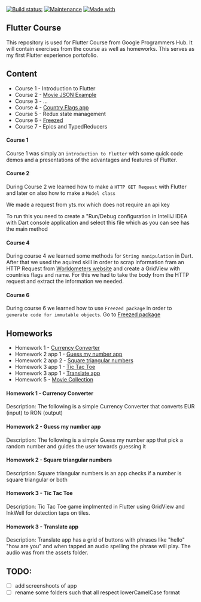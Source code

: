 [![Build status:](https://github.com/CiucurDaniel/FlutterCourse/workflows/UpCode/badge.svg)](https://github.com/CiucurDaniel/FlutterCourse/actions)
[![Maintenance](https://img.shields.io/badge/Maintained%3F-yes-green.svg)](https://github.com/CiucurDaniel/FlutterCourse/graphs/commit-activity)
[![Made with](https://img.shields.io/badge/Made%20with-Flutter-blue)](https://flutter.dev/)

## Flutter Course

This repository is used for Flutter Course from Google Programmers Hub. It will contain exercises from the course as well as homeworks. This serves as my first Flutter experience portofolio.

## Content

   * Course 1 - Introduction to Flutter
   * Course 2 - [Movie JSON Example](https://github.com/CiucurDaniel/FlutterCourse/blob/master/lib/Course2/movieJsonExample.dart)
   * Course 3 - ... 
   * Course 4 - [Country Flags app](https://github.com/CiucurDaniel/FlutterCourse/blob/master/lib/course4/country_flags.dart)
   * Course 5 - Redux state management
   * Course 6 - [Freezed](https://pub.dev/packages/freezed)
   * Course 7 - Epics and TypedReducers
  
  #### Course 1
  
  Course 1 was simply an `introduction to Flutter` with some quick code demos and a presentations of the advantages and features of Flutter.
  
  #### Course 2
  
  During Course 2 we learned how to make a `HTTP GET Request` with Flutter
and later on also how to make a `Model class`

We made a request from yts.mx which does not require an api key

To run this you need to create a "Run/Debug configuration in IntelliJ IDEA
with Dart console application and select this file which as you can see has the main method

  #### Course 4
  
  During course 4 we learned some methods for `String manipulation` in Dart. After that we used the aquired skill in order to scrap information fram an HTTP Request from [Worldometers website](https://www.worldometers.info) and create a GridView with countries flags and name. For this we had to take the body from the HTTP request and extract the information we needed.
  
  #### Course 6
  
  During course 6 we learned how to use `Freezed package` in order to `generate code for immutable objects`. Go to [Freezed package](https://pub.dev/packages/freezed)

## Homeworks
  
   * Homework 1 - [Currency Converter](https://github.com/CiucurDaniel/FlutterCourse/blob/master/lib/Homework_1_CurrencyConverter/currency_converter.dart)
   * Homework 2 app 1 - [Guess my number app](https://github.com/CiucurDaniel/FlutterCourse/blob/master/lib/Homework_2_MoreApps/guess_my_number.dart)
   * Homework 2 app 2 - [Square triangular numbers](https://github.com/CiucurDaniel/FlutterCourse/blob/master/lib/Homework_2_MoreApps/square_triangular_numbers.dart)
   * Homework 3 app 1 - [Tic Tac Toe](https://github.com/CiucurDaniel/FlutterCourse/blob/master/lib/homework_3_apps/tic_tac_toe.dart)
   * Homework 3 app 1 - <a href="https://github.com/CiucurDaniel/FlutterCourse/blob/master/lib/homework_3_apps/translate_app.dart">Translate app</a></li>
   * Homework 5 - <a href="https://github.com/CiucurDaniel/FlutterCourse/tree/master/lib/homework_5"> Movie Collection</a></li>
 
  
  #### Homework 1 - Currency Converter
  
  Description: The following is a simple Currency Converter that converts EUR (input) to RON (output)
  
   #### Homework 2 - Guess my number app
  <p>Description: The following is a simple Guess my number app that pick a random number and guides the user towards guessing it
  
   #### Homework 2 - Square triangular numbers
  Description: Square triangular numbers is an app checks if a number is square triangular or both
  
   #### Homework 3 - Tic Tac Toe
  <p>Description: Tic Tac Toe game implmented in Flutter using GridView and InkWell for detection taps on tiles.
  
  #### Homework 3 - Translate app
  Description: Translate app has a grid of buttons with phrases like "hello" "how are you" and when tapped an audio spelling the phrase will play. The audio was from the assets folder.
  
  
  
 ## TODO:
 * [ ] add screenshoots of app 
 * [ ] rename some folders such that all respect lowerCamelCase format
